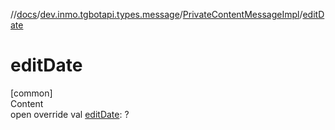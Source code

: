 //[docs](../../../index.md)/[dev.inmo.tgbotapi.types.message](../index.md)/[PrivateContentMessageImpl](index.md)/[editDate](edit-date.md)



# editDate  
[common]  
Content  
open override val [editDate](edit-date.md): ?  



